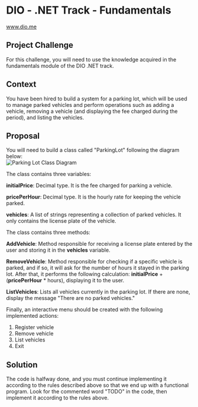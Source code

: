 # DIO - .NET Track - Fundamentals  
www.dio.me  

## Project Challenge  
For this challenge, you will need to use the knowledge acquired in the fundamentals module of the DIO .NET track.  

## Context  
You have been hired to build a system for a parking lot, which will be used to manage parked vehicles and perform operations such as adding a vehicle, removing a vehicle (and displaying the fee charged during the period), and listing the vehicles.  

## Proposal  
You will need to build a class called "ParkingLot" following the diagram below:  
![Parking Lot Class Diagram](diagrama_classe_estacionamento.png)  

The class contains three variables:  

**initialPrice**: Decimal type. It is the fee charged for parking a vehicle.  

**pricePerHour**: Decimal type. It is the hourly rate for keeping the vehicle parked.  

**vehicles**: A list of strings representing a collection of parked vehicles. It only contains the license plate of the vehicle.  

The class contains three methods:  

**AddVehicle**: Method responsible for receiving a license plate entered by the user and storing it in the **vehicles** variable.  

**RemoveVehicle**: Method responsible for checking if a specific vehicle is parked, and if so, it will ask for the number of hours it stayed in the parking lot. After that, it performs the following calculation: **initialPrice** + (**pricePerHour** * hours), displaying it to the user.  

**ListVehicles**: Lists all vehicles currently in the parking lot. If there are none, display the message "There are no parked vehicles."  

Finally, an interactive menu should be created with the following implemented actions:  
1. Register vehicle  
2. Remove vehicle  
3. List vehicles  
4. Exit  

## Solution  
The code is halfway done, and you must continue implementing it according to the rules described above so that we end up with a functional program. Look for the commented word "TODO" in the code, then implement it according to the rules above.
